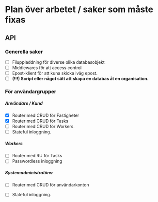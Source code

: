 # Plan över arbetet / saker som måste fixas

## API
### Generella saker
- [ ] Filuppladdning för diverse olika databasobjekt
- [ ] Middlewares för att access control
- [ ] Epost-klient för att kuna skicka iväg epost.
- [ ] **(!!!) Script eller något sätt att skapa en databas åt en organisation.**

### För användargrupper
##### Användare / Kund

- [x] Router med CRUD för Fastigheter
- [x] Router med CRUD för Tasks
- [ ] Router med CRUD för Workers.
- [ ] Stateful inloggning.

##### Workers
- [ ] Router med RU för Tasks
- [ ] Passwordless inloggning

##### Systemadministratörer
- [ ] Router med CRUD för användarkonton
- [ ] Stateful inloggning.

